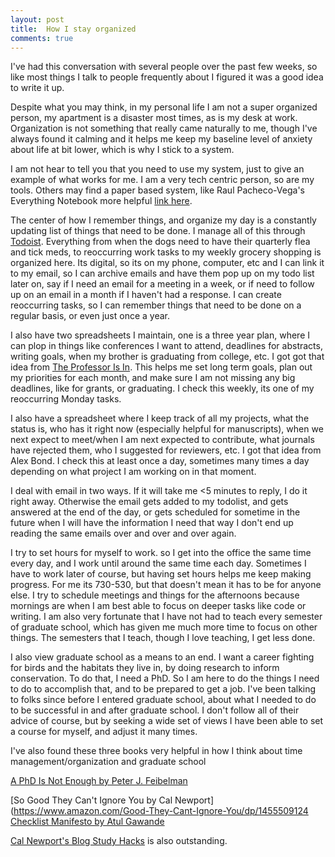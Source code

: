 ```yaml
---
layout: post
title:  How I stay organized
comments: true
---
```

  
I've had this conversation with several people over the past few weeks, so like most things I talk to people frequently about I figured it was a good idea to write it up. 

Despite what you may think, in my personal life I am not a super organized person, my apartment is a disaster most times, as is my desk at work. Organization is not something that really came naturally to me, though I've always found it calming and it helps me keep my baseline level of anxiety about life at bit lower, which is why I stick to a system.

I am not hear to tell you that you need to use my system, just to give an example of what works for me. I am a very tech centric person, so are my tools. Others may find a paper based system, like Raul Pacheco-Vega's Everything Notebook more helpful [link here](http://www.raulpacheco.org/2016/08/starting-up-and-maintaining-an-everything-notebook/). 

The center of how I remember things, and organize my day is a constantly updating list of things that need to be done. I manage all of this through [Todoist](https://en.todoist.com/). Everything from when the dogs need to have their quarterly flea and tick meds, to reoccurring work tasks to my weekly grocery shopping is organized here. Its digital, so its on my phone, computer, etc and I can link it to my email, so I can archive emails and have them pop up on my todo list later on, say if I need an email for a meeting in a week, or if need to follow up on an email in a month if I haven't had a response. I can create reoccurring tasks, so I can remember things that need to be done on a regular basis, or even just once a year. 

I also have two spreadsheets I maintain, one is a three year plan, where I can plop in things like conferences I want to attend, deadlines for abstracts, writing goals, when my brother is graduating from college, etc. I got got that idea from [The Professor Is In](http://theprofessorisin.com/2014/05/02/why-you-need-a-5-year-plan/). This helps me set long term goals, plan out my priorities for each month, and make sure I am not missing any big deadlines, like for grants, or graduating. I check this weekly, its one of my reoccurring Monday tasks. 

I also have a spreadsheet where I keep track of all my projects, what the status is, who has it right now (especially helpful for manuscripts), when we next expect to meet/when I am next expected to contribute, what journals have rejected them, who I suggested for reviewers, etc. I got that idea from Alex Bond. I check this at least once a day, sometimes many times a day depending on what project I am working on in that moment. 

I deal with email in two ways. If it will take me <5 minutes to reply, I do it right away. Otherwise the email gets added to my todolist, and gets answered at the end of the day, or gets scheduled for sometime in the future when I will have the information I need that way I don't end up reading the same emails over and over and over again.

I try to set hours for myself to work. so I get into the office the same time every day, and I work until around the same time each day. Sometimes I have to work later of course, but having set hours helps me keep making progress. For me its 730-530, but that doesn't mean it has to be for anyone else. I try to schedule meetings and things for the afternoons because mornings are when I am best able to focus on deeper tasks like code or writing. I am also very fortunate that I have not had to teach every semester of graduate school, which has given me much more time to focus on other things. The semesters that I teach, though I love teaching, I get less done. 

I also view graduate school as a means to an end. I want a career fighting for birds and the habitats they live in, by doing research to inform conservation. To do that, I need a PhD. So I am here to do the things I need to do to accomplish that, and to be prepared to get a job. I've been talking to folks since before I entered graduate school, about what I needed to do to be successful in and after graduate school. I don't follow all of their advice of course, but by seeking a wide set of views I have been able to set a course for myself, and adjust it many times. 

I've also found these three books very helpful in how I think about time management/organization and graduate school

[A PhD Is Not Enough by Peter J. Feibelman ](https://www.amazon.com/PhD-Not-Enough-Survival-Science/dp/0465022227)

[So Good They Can't Ignore You by Cal Newport](https://www.amazon.com/Good-They-Cant-Ignore-You/dp/1455509124
[Checklist Manifesto by Atul Gawande](https://www.amazon.com/Checklist-Manifesto-How-Things-Right/dp/0312430000)

[Cal Newport's Blog Study Hacks](http://calnewport.com/blog/) is also outstanding. 
  
  
  
